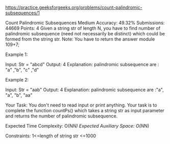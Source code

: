 
https://practice.geeksforgeeks.org/problems/count-palindromic-subsequences/1

Count Palindromic Subsequences 
Medium Accuracy: 49.32% Submissions: 44669 Points: 4
Given a string str of length N, you have to find number of palindromic subsequence (need not necessarily be distinct) which could be formed from the string str.
Note: You have to return the answer module 109+7;
 

Example 1:

Input: 
Str = "abcd"
Output: 
4
Explanation:
palindromic subsequence are : "a" ,"b", "c" ,"d"
 

Example 2:

Input: 
Str = "aab"
Output: 
4
Explanation:
palindromic subsequence are :"a", "a", "b", "aa"
 

Your Task:
You don't need to read input or print anything. Your task is to complete the function countPs() which takes a string str as input parameter and returns the number of palindromic subsequence.
 

Expected Time Complexity: O(N*N)
Expected Auxiliary Space: O(N*N)


Constraints:
1<=length of string str <=1000